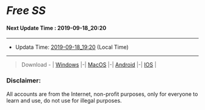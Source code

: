 
# *Free SS*

#### Next Update Time : 2019-09-18_20:20

---
* Updata Time: [2019-09-18_19:20](https://github.com/Geek-007/free-SS/blob/master/2019-09-18_19:20_FreeSS.txt) (Local Time)
---

> Download - | [Windows](https://github.com/shadowsocks/shadowsocks-windows/releases) |-| [MacOS](https://github.com/shadowsocks/shadowsocks-iOS/releases) |-| [Android](https://github.com/shadowsocks/shadowsocks-android/releases) |-| [IOS](https://itunes.apple.com/us/) |

### Disclaimer:
All accounts are from the Internet, non-profit purposes, only for everyone to learn and use, do not use for illegal purposes.
<br>
